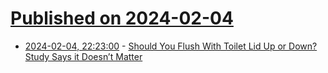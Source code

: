 # [Published on 2024-02-04](index.md)

* [2024-02-04, 22:23:00](https://soylentnews.org/article.pl?sid=24/02/04/1237220&from=rss) - [Should You Flush With Toilet Lid Up or Down? Study Says it Doesn’t Matter](https://soylentnews.org/article.pl?sid=24/02/04/1237220&from=rss)
